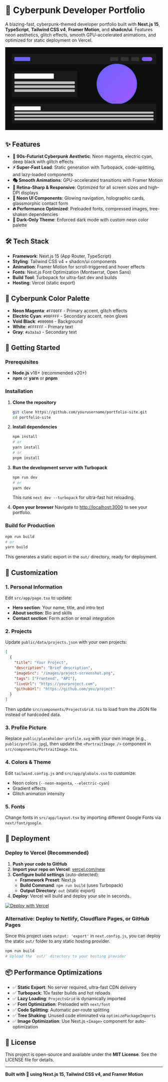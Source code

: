 # 🌆 Cyberpunk Developer Portfolio

A blazing-fast, cyberpunk-themed developer portfolio built with **Next.js 15**, **TypeScript**, **Tailwind CSS v4**, **Framer Motion**, and **shadcn/ui**. Features neon aesthetics, glitch effects, smooth GPU-accelerated animations, and optimized for static deployment on Vercel.

![Portfolio Preview](./public/preview.svg)

## ✨ Features

- **🎨 90s-Futurist Cyberpunk Aesthetic**: Neon magenta, electric cyan, deep black with glitch effects
- **⚡ Super-Fast Load**: Static generation with Turbopack, code-splitting, and lazy-loaded components
- **🎭 Smooth Animations**: GPU-accelerated transitions with Framer Motion
- **📱 Retina-Sharp & Responsive**: Optimized for all screen sizes and high-DPI displays
- **🌈 Neon UI Components**: Glowing navigation, holographic cards, glassmorphic contact form
- **🔥 Performance Optimized**: Preloaded fonts, compressed images, tree-shaken dependencies
- **🌙 Dark-Only Theme**: Enforced dark mode with custom neon color palette

## 🛠️ Tech Stack

- **Framework**: Next.js 15 (App Router, TypeScript)
- **Styling**: Tailwind CSS v4 + shadcn/ui components
- **Animation**: Framer Motion for scroll-triggered and hover effects
- **Fonts**: Next.js Font Optimization (Montserrat, Open Sans)
- **Build Tool**: Turbopack for ultra-fast dev and builds
- **Hosting**: Vercel (static export)

## 🎨 Cyberpunk Color Palette

- **Neon Magenta**: `#FF00FF` - Primary accent, glitch effects
- **Electric Cyan**: `#00FFFF` - Secondary accent, neon glows
- **Void Black**: `#000000` - Background
- **White**: `#FFFFFF` - Primary text
- **Gray**: `#a3a3a3` - Secondary text

## 🚀 Getting Started

### Prerequisites

- **Node.js** v18+ (recommended v20+)
- **npm** or **yarn** or **pnpm**

### Installation

1. **Clone the repository**
   ```bash
   git clone https://github.com/yourusername/portfolio-site.git
   cd portfolio-site
   ```

2. **Install dependencies**
   ```bash
   npm install
   # or
   yarn install
   # or
   pnpm install
   ```

3. **Run the development server with Turbopack**
   ```bash
   npm run dev
   # or
   yarn dev
   ```
   This runs `next dev --turbopack` for ultra-fast hot reloading.

4. **Open your browser**
   Navigate to [http://localhost:3000](http://localhost:3000) to see your portfolio.

### Build for Production

```bash
npm run build
# or
yarn build
```

This generates a static export in the `out/` directory, ready for deployment.

## 🎨 Customization

### 1. Personal Information

Edit `src/app/page.tsx` to update:
- **Hero section**: Your name, title, and intro text
- **About section**: Bio and skills
- **Contact section**: Form action or email integration

### 2. Projects

Update `public/data/projects.json` with your own projects:
```json
[
  {
    "title": "Your Project",
    "description": "Brief description",
    "imageSrc": "/images/project-screenshot.png",
    "tags": ["Frontend", "API"],
    "liveUrl": "https://yourproject.com",
    "githubUrl": "https://github.com/you/project"
  }
]
```

Then update `src/components/ProjectsGrid.tsx` to load from the JSON file instead of hardcoded data.

### 3. Profile Picture

Replace `public/placeholder-profile.svg` with your own image (e.g., `public/profile.jpg`), then update the `<PortraitImage />` component in `src/components/PortraitImage.tsx`.

### 4. Colors & Theme

Edit `tailwind.config.js` and `src/app/globals.css` to customize:
- Neon colors (`--neon-magenta`, `--electric-cyan`)
- Gradient effects
- Glitch animation intensity

### 5. Fonts

Change fonts in `src/app/layout.tsx` by importing different Google Fonts via `next/font/google`.

## 🚀 Deployment

### Deploy to Vercel (Recommended)

1. **Push your code to GitHub**
2. **Import your repo on Vercel**: [vercel.com/new](https://vercel.com/new)
3. **Configure build settings** (auto-detected):
   - **Framework Preset**: Next.js
   - **Build Command**: `npm run build` (uses Turbopack)
   - **Output Directory**: `out` (static export)
4. **Deploy**: Vercel will build and deploy your site in seconds.

[![Deploy with Vercel](https://vercel.com/button)](https://vercel.com/new/clone?repository-url=https://github.com/yourusername/portfolio-site)

### Alternative: Deploy to Netlify, Cloudflare Pages, or GitHub Pages

Since this project uses `output: 'export'` in `next.config.js`, you can deploy the static `out/` folder to any static hosting provider.

```bash
npm run build
# Upload the `out/` directory to your hosting provider
```

## 📦 Performance Optimizations

- ✅ **Static Export**: No server required, ultra-fast CDN delivery
- ✅ **Turbopack**: 10x faster builds and hot reloads
- ✅ **Lazy Loading**: `ProjectsGrid` is dynamically imported
- ✅ **Font Optimization**: Preloaded with `next/font`
- ✅ **Code Splitting**: Automatic per-route splitting
- ✅ **Tree Shaking**: Unused code eliminated via `optimizePackageImports`
- ✅ **Image Optimization**: Use Next.js `<Image>` component for auto-optimization

## 📄 License

This project is open-source and available under the **MIT License**. See the LICENSE file for details.

---

**Built with 💜 using Next.js 15, Tailwind CSS v4, and Framer Motion**

